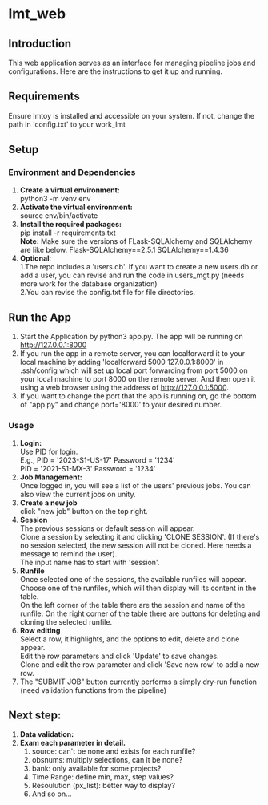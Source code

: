 # lmt_web

## Introduction <br>
This web application serves as an interface for managing pipeline jobs and configurations. Here are the instructions to get it up and running.
## Requirements 
Ensure lmtoy is installed and accessible on your system. If not, change the path in 'config.txt' to your work_lmt
## Setup
### Environment and Dependencies
1. <b>Create a virtual environment:</b></br> python3 -m venv env
2. <b>Activate the virtual environment:</b> <br> source env/bin/activate 
3. <b>Install the required packages:</b> <br> pip install -r requirements.txt
   <br><b>Note:</b> Make sure the versions of FLask-SQLAlchemy and SQLAlchemy are like below. 
   Flask-SQLAlchemy==2.5.1
   SQLAlchemy==1.4.36
4. <b>Optional</b>:<br>
1.The repo includes a 'users.db'. If you want to create a new users.db or add a user, 
you can revise and run the code in users_mgt.py (needs more work for the database organization)<br>
2.You can revise the config.txt file for file directories.<br>
## Run the App<br>
   1. Start the Application by python3 app.py. The app will be running on http://127.0.0.1:8000
   2. If you run the app in a remote server, you can localforward it to your local machine by adding 'localforward 5000 127.0.0.1:8000' in .ssh/config which will set up local port forwarding from port 5000 on your local machine to port 8000 on the remote server. And then open it using a web browser using the address of http://127.0.0.1:5000. 
   3. If you want to change the port that the app is running on, go the bottom of "app.py" and change port='8000' to your desired number.
### Usage
1. <b>Login:</b></br>
Use PID for login.<br> E.g., PID = '2023-S1-US-17' Password = '1234' <br> PID = '2021-S1-MX-3' Password = '1234'
2. <b>Job Management:</b><br>Once logged in, you will see a list of the users' previous jobs. You can also view the current jobs on unity.
3. <b>Create a new job</b><br> click "new job" button on the top right. 
4. <b>Session</b><br>
   The previous sessions or default session will appear. <br>
   Clone a session by selecting it and clicking 'CLONE SESSION'. (If there's no session selected, the new session will not be cloned. Here needs a message to remind the user). <br>
   The input name has to start with 'session'.
5. <b>Runfile</b><br>Once selected one of the sessions, the available runfiles will appear. <br>
   Choose one of the runfiles, which will then display will its content in the table. <br> 
   On the left corner of the table there are the session and name of the runfile. On the right corner of the table there are buttons for deleting and cloning the selected runfile.<br>
6. <b>Row editing</b><br>
   Select a row, it highlights, and the options to edit, delete and clone appear.<br>
   Edit the row parameters and click 'Update' to save changes.<br>
   Clone and edit the row parameter and click 'Save new row' to add a new row. <br>
7. The "SUBMIT JOB" button currently performs a simply dry-run function (need validation functions from the pipeline)

## Next step: 
1. <b>Data validation:</b>
2. <b>Exam each parameter in detail.</b> 
   1. source: can't be none and exists for each runfile?
   2. obsnums: multiply selections, can it be none?
   3. bank: only available for some projects?
   4. Time Range: define min, max, step values?
   5. Resoulution (px_list): better way to display?
   6. And so on...
